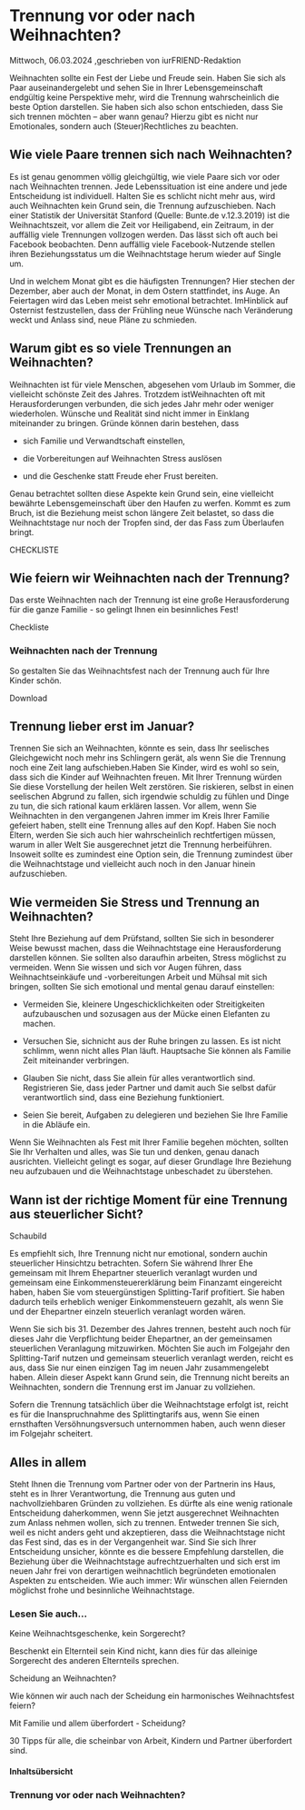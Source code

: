 # Trennung vor oder nach Weihnachten?

Mittwoch, 06.03.2024 ,geschrieben von iurFRIEND-Redaktion

Weihnachten sollte ein Fest der Liebe und Freude sein. Haben Sie sich als Paar auseinandergelebt und sehen Sie in Ihrer Lebensgemeinschaft endgültig keine Perspektive mehr, wird die Trennung wahrscheinlich die beste Option darstellen. Sie haben sich also schon entschieden, dass Sie sich trennen möchten – aber wann genau? Hierzu gibt es nicht nur Emotionales, sondern auch (Steuer)Rechtliches zu beachten.

## Wie viele Paare trennen sich nach Weihnachten?

Es ist genau genommen völlig gleichgültig, wie viele Paare sich vor oder nach Weihnachten trennen. Jede Lebenssituation ist eine andere und jede Entscheidung ist individuell. Halten Sie es schlicht nicht mehr aus, wird auch Weihnachten kein Grund sein, die Trennung aufzuschieben. Nach einer Statistik der Universität Stanford (Quelle: Bunte.de v.12.3.2019) ist die Weihnachtszeit, vor allem die Zeit vor Heiligabend, ein Zeitraum, in der auffällig viele Trennungen vollzogen werden. Das lässt sich oft auch bei Facebook beobachten. Denn auffällig viele Facebook-Nutzende stellen ihren Beziehungsstatus um die Weihnachtstage herum wieder auf Single um.

Und in welchem Monat gibt es die häufigsten Trennungen? Hier stechen der Dezember, aber auch der Monat, in dem Ostern stattfindet, ins Auge. An Feiertagen wird das Leben meist sehr emotional betrachtet. ImHinblick auf Osternist festzustellen, dass der Frühling neue Wünsche nach Veränderung weckt und Anlass sind, neue Pläne zu schmieden.

## Warum gibt es so viele Trennungen an Weihnachten?

Weihnachten ist für viele Menschen, abgesehen vom Urlaub im Sommer, die vielleicht schönste Zeit des Jahres. Trotzdem istWeihnachten oft mit Herausforderungen verbunden, die sich jedes Jahr mehr oder weniger wiederholen. Wünsche und Realität sind nicht immer in Einklang miteinander zu bringen. Gründe können darin bestehen, dass

- sich Familie und Verwandtschaft einstellen,

- die Vorbereitungen auf Weihnachten Stress auslösen

- und die Geschenke statt Freude eher Frust bereiten.

Genau betrachtet sollten diese Aspekte kein Grund sein, eine vielleicht bewährte Lebensgemeinschaft über den Haufen zu werfen. Kommt es zum Bruch, ist die Beziehung meist schon längere Zeit belastet, so dass die Weihnachtstage nur noch der Tropfen sind, der das Fass zum Überlaufen bringt.

CHECKLISTE

## Wie feiern wir Weihnachten nach der Trennung?

Das erste Weihnachten nach der Trennung ist eine große Herausforderung für die ganze Familie - so gelingt Ihnen ein besinnliches Fest!

Checkliste

### Weihnachten nach der Trennung

So gestalten Sie das Weihnachtsfest nach der Trennung auch für Ihre Kinder schön.

Download

## Trennung lieber erst im Januar?

Trennen Sie sich an Weihnachten, könnte es sein, dass Ihr seelisches Gleichgewicht noch mehr ins Schlingern gerät, als wenn Sie die Trennung noch eine Zeit lang aufschieben.Haben Sie Kinder, wird es wohl so sein, dass sich die Kinder auf Weihnachten freuen. Mit Ihrer Trennung würden Sie diese Vorstellung der heilen Welt zerstören. Sie riskieren, selbst in einen seelischen Abgrund zu fallen, sich irgendwie schuldig zu fühlen und Dinge zu tun, die sich rational kaum erklären lassen. Vor allem, wenn Sie Weihnachten in den vergangenen Jahren immer im Kreis Ihrer Familie gefeiert haben, stellt eine Trennung alles auf den Kopf. Haben Sie noch Eltern, werden Sie sich auch hier wahrscheinlich rechtfertigen müssen, warum in aller Welt Sie ausgerechnet jetzt die Trennung herbeiführen. Insoweit sollte es zumindest eine Option sein, die Trennung zumindest über die Weihnachtstage und vielleicht auch noch in den Januar hinein aufzuschieben.

## Wie vermeiden Sie Stress und Trennung an Weihnachten?

Steht Ihre Beziehung auf dem Prüfstand, sollten Sie sich in besonderer Weise bewusst machen, dass die Weihnachtstage eine Herausforderung darstellen können. Sie sollten also daraufhin arbeiten, Stress möglichst zu vermeiden. Wenn Sie wissen und sich vor Augen führen, dass Weihnachtseinkäufe und -vorbereitungen Arbeit und Mühsal mit sich bringen, sollten Sie sich emotional und mental genau darauf einstellen:

- Vermeiden Sie, kleinere Ungeschicklichkeiten oder Streitigkeiten aufzubauschen und sozusagen aus der Mücke einen Elefanten zu machen.

- Versuchen Sie, sichnicht aus der Ruhe bringen zu lassen. Es ist nicht schlimm, wenn nicht alles Plan läuft. Hauptsache Sie können als Familie Zeit miteinander verbringen.

- Glauben Sie nicht, dass Sie allein für alles verantwortlich sind. Registrieren Sie, dass jeder Partner und damit auch Sie selbst dafür verantwortlich sind, dass eine Beziehung funktioniert.

- Seien Sie bereit, Aufgaben zu delegieren und beziehen Sie Ihre Familie in die Abläufe ein.

Wenn Sie Weihnachten als Fest mit Ihrer Familie begehen möchten, sollten Sie Ihr Verhalten und alles, was Sie tun und denken, genau danach ausrichten. Vielleicht gelingt es sogar, auf dieser Grundlage Ihre Beziehung neu aufzubauen und die Weihnachtstage unbeschadet zu überstehen.

## Wann ist der richtige Moment für eine Trennung aus steuerlicher Sicht?

Schaubild

Es empfiehlt sich, Ihre Trennung nicht nur emotional, sondern auchin steuerlicher Hinsichtzu betrachten. Sofern Sie während Ihrer Ehe gemeinsam mit Ihrem Ehepartner steuerlich veranlagt wurden und gemeinsam eine Einkommensteuererklärung beim Finanzamt eingereicht haben, haben Sie vom steuergünstigen Splitting-Tarif profitiert. Sie haben dadurch teils erheblich weniger Einkommensteuern gezahlt, als wenn Sie und der Ehepartner einzeln steuerlich veranlagt worden wären.

Wenn Sie sich bis 31. Dezember des Jahres trennen, besteht auch noch für dieses Jahr die Verpflichtung beider Ehepartner, an der gemeinsamen steuerlichen Veranlagung mitzuwirken. Möchten Sie auch im Folgejahr den Splitting-Tarif nutzen und gemeinsam steuerlich veranlagt werden, reicht es aus, dass Sie nur einen einzigen Tag im neuen Jahr zusammengelebt haben. Allein dieser Aspekt kann Grund sein, die Trennung nicht bereits an Weihnachten, sondern die Trennung erst im Januar zu vollziehen.

Sofern die Trennung tatsächlich über die Weihnachtstage erfolgt ist, reicht es für die Inanspruchnahme des Splittingtarifs aus, wenn Sie einen ernsthaften Versöhnungsversuch unternommen haben, auch wenn dieser im Folgejahr scheitert.

## Alles in allem

Steht Ihnen die Trennung vom Partner oder von der Partnerin ins Haus, steht es in Ihrer Verantwortung, die Trennung aus guten und nachvollziehbaren Gründen zu vollziehen. Es dürfte als eine wenig rationale Entscheidung daherkommen, wenn Sie jetzt ausgerechnet Weihnachten zum Anlass nehmen wollen, sich zu trennen. Entweder trennen Sie sich, weil es nicht anders geht und akzeptieren, dass die Weihnachtstage nicht das Fest sind, das es in der Vergangenheit war. Sind Sie sich Ihrer Entscheidung unsicher, könnte es die bessere Empfehlung darstellen, die Beziehung über die Weihnachtstage aufrechtzuerhalten und sich erst im neuen Jahr frei von derartigen weihnachtlich begründeten emotionalen Aspekten zu entscheiden. Wie auch immer: Wir wünschen allen Feiernden möglichst frohe und besinnliche Weihnachtstage.

### Lesen Sie auch...

Keine Weihnachtsgeschenke, kein Sorgerecht?

Beschenkt ein Elternteil sein Kind nicht, kann dies für das alleinige Sorgerecht des anderen Elternteils sprechen.

Scheidung an Weihnachten?

Wie können wir auch nach der Scheidung ein harmonisches Weihnachtsfest feiern?

Mit Familie und allem überfordert - Scheidung?

30 Tipps für alle, die scheinbar von Arbeit, Kindern und Partner überfordert sind.

#### Inhaltsübersicht

### Trennung vor oder nach Weihnachten?
